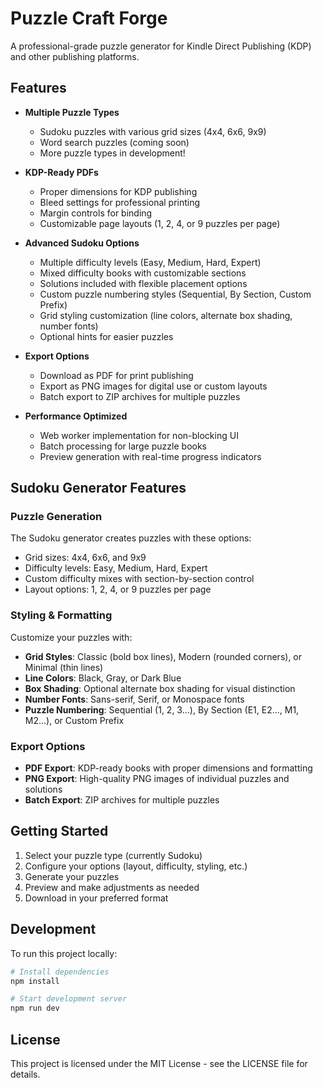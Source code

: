 # Puzzle Craft Forge

A professional-grade puzzle generator for Kindle Direct Publishing (KDP) and other publishing platforms.

## Features

- **Multiple Puzzle Types**
  - Sudoku puzzles with various grid sizes (4x4, 6x6, 9x9)
  - Word search puzzles (coming soon)
  - More puzzle types in development!

- **KDP-Ready PDFs**
  - Proper dimensions for KDP publishing
  - Bleed settings for professional printing
  - Margin controls for binding
  - Customizable page layouts (1, 2, 4, or 9 puzzles per page)

- **Advanced Sudoku Options**
  - Multiple difficulty levels (Easy, Medium, Hard, Expert)
  - Mixed difficulty books with customizable sections
  - Solutions included with flexible placement options
  - Custom puzzle numbering styles (Sequential, By Section, Custom Prefix)
  - Grid styling customization (line colors, alternate box shading, number fonts)
  - Optional hints for easier puzzles

- **Export Options**
  - Download as PDF for print publishing
  - Export as PNG images for digital use or custom layouts
  - Batch export to ZIP archives for multiple puzzles

- **Performance Optimized**
  - Web worker implementation for non-blocking UI
  - Batch processing for large puzzle books
  - Preview generation with real-time progress indicators

## Sudoku Generator Features

### Puzzle Generation

The Sudoku generator creates puzzles with these options:
- Grid sizes: 4x4, 6x6, and 9x9
- Difficulty levels: Easy, Medium, Hard, Expert
- Custom difficulty mixes with section-by-section control
- Layout options: 1, 2, 4, or 9 puzzles per page

### Styling & Formatting

Customize your puzzles with:
- **Grid Styles**: Classic (bold box lines), Modern (rounded corners), or Minimal (thin lines)
- **Line Colors**: Black, Gray, or Dark Blue
- **Box Shading**: Optional alternate box shading for visual distinction
- **Number Fonts**: Sans-serif, Serif, or Monospace fonts
- **Puzzle Numbering**: Sequential (1, 2, 3...), By Section (E1, E2..., M1, M2...), or Custom Prefix

### Export Options

- **PDF Export**: KDP-ready books with proper dimensions and formatting
- **PNG Export**: High-quality PNG images of individual puzzles and solutions
- **Batch Export**: ZIP archives for multiple puzzles

## Getting Started

1. Select your puzzle type (currently Sudoku)
2. Configure your options (layout, difficulty, styling, etc.)
3. Generate your puzzles
4. Preview and make adjustments as needed
5. Download in your preferred format

## Development

To run this project locally:

```bash
# Install dependencies
npm install

# Start development server
npm run dev
```

## License

This project is licensed under the MIT License - see the LICENSE file for details.
